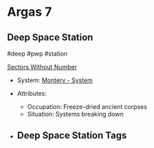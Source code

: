 # Argas 7
## Deep Space Station

#deep #pwp #station 

[Sectors Without Number](https://sectorswithoutnumber.com/sector/bfDcBzTtgpeyLUfwzjio/deepSpaceStation/WrBnU8pO8x6rLvHQTa6R)

- System: [Monterv - System](../../../Gaming/StarsWithoutNumber/PiratesWithoutPlunder/Monterv%20-%20System.md)

- Attributes:
   -   Occupation: Freeze-dried ancient corpses
   -   Situation: Systems breaking down

- Deep Space Station Tags
	-  

